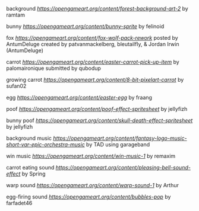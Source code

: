 
background
*https://opengameart.org/content/forest-background-art-2*
by ramtam

bunny
*https://opengameart.org/content/bunny-sprite*
by felinoid

fox
*https://opengameart.org/content/fox-wolf-pack-rework*
posted by AntumDeluge
created by patvanmackelberg, bleutailfly, & Jordan Irwin (AntumDeluge)

carrot
*https://opengameart.org/content/easter-carrot-pick-up-item*
by palomaironique
submitted by qubodup

growing carrot
*https://opengameart.org/content/8-bit-pixelart-carrot*
by sufan02

egg
*https://opengameart.org/content/easter-egg*
by fraang

poof
*https://opengameart.org/content/poof-effect-spritesheet*
by jellyfizh

bunny poof
*https://opengameart.org/content/skull-death-effect-spritesheet*
by jellyfizh

background music
*https://opengameart.org/content/fantasy-logo-music-short-var-epic-orchestra-music*
by TAD using garageband

win music
*https://opengameart.org/content/win-music-1*
by remaxim

carrot eating sound
*https://opengameart.org/content/pleasing-bell-sound-effect*
by Spring

warp sound
*https://opengameart.org/content/warp-sound-1*
by Arthur

egg-firing sound
*https://opengameart.org/content/bubbles-pop*
by farfadet46
